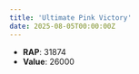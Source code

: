 ```yaml
---
title: 'Ultimate Pink Victory'
date: 2025-08-05T00:00:00Z
---
```

- **RAP**: 31874
- **Value**: 26000
